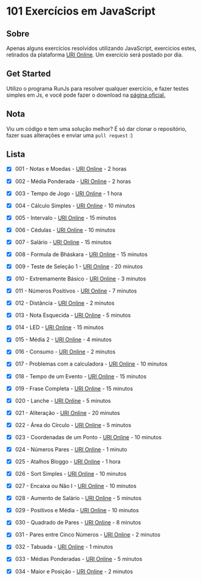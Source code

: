 # 101 Exercícios em JavaScript

## Sobre
Apenas alguns exercícios resolvidos utilizando JavaScript, exercícios estes, retirados da plataforma [URI Online](https://www.urionlinejudge.com.br/). Um exercício será postado por dia.

## Get Started
Utilizo o programa RunJs para resolver qualquer exercício, e fazer testes simples em Js, e você pode fazer o download na [página oficial.](https://runjs.dev/)

## Nota
Viu um código e tem uma solução melhor? É só dar clonar o repositório, fazer suas alterações e enviar uma `pull request` :)

## Lista
- [x] 001 - Notas e Moedas - [URI Online](https://www.urionlinejudge.com.br/judge/pt/problems/view/1021) - 2 horas
- [x] 002 - Média Ponderada - [URI Online](https://www.urionlinejudge.com.br/judge/pt/problems/view/1040) - 2 horas
- [x] 003 - Tempo de Jogo - [URI Online](https://www.urionlinejudge.com.br/judge/pt/problems/view/1047) - 1 hora
- [x] 004 - Cálculo Simples - [URI Online](https://www.urionlinejudge.com.br/judge/pt/problems/view/1010) - 10 minutos
- [x] 005 - Intervalo - [URI Online](https://www.urionlinejudge.com.br/judge/pt/problems/view/1037) - 15 minutos
- [x] 006 - Cédulas - [URI Online](https://www.urionlinejudge.com.br/judge/pt/problems/view/1018) - 10 minutos
- [x] 007 - Salário - [URI Online](https://www.urionlinejudge.com.br/judge/pt/problems/view/1008) - 15 minutos
- [x] 008 - Formula de Bháskara - [URI Online](https://www.urionlinejudge.com.br/judge/pt/problems/view/1036) - 15 minutos
- [x] 009 - Teste de Seleção 1 - [URI Online](https://www.urionlinejudge.com.br/judge/pt/problems/view/1035) - 20 minutos
- [x] 010 - Extremamente Básico - [URI Online](https://www.urionlinejudge.com.br/judge/pt/problems/view/1001) - 3 minutos
- [x] 011 - Números Positivos - [URI Online](https://www.urionlinejudge.com.br/judge/pt/problems/view/1060) - 7 minutos
- [x] 012 - Distância - [URI Online](https://www.urionlinejudge.com.br/judge/pt/problems/view/1016) - 2 minutos
- [x] 013 - Nota Esquecida - [URI Online](https://www.urionlinejudge.com.br/judge/pt/problems/view/3055) - 5 minutos
- [x] 014 - LED - [URI Online](https://www.urionlinejudge.com.br/judge/pt/problems/view/1168) - 15 minutos
- [x] 015 - Média 2 - [URI Online](https://www.urionlinejudge.com.br/judge/pt/problems/view/1006) - 4 minutos
- [x] 016 - Consumo - [URI Online](https://www.urionlinejudge.com.br/judge/pt/problems/view/1014) - 2 minutos
- [x] 017 - Problemas com a calculadora - [URI Online](https://www.urionlinejudge.com.br/judge/pt/problems/view/2694) - 10 minutos
- [x] 018 - Tempo de um Evento - [URI Online](https://www.urionlinejudge.com.br/judge/pt/problems/view/1061) - 15 minutos
- [x] 019 - Frase Completa - [URI Online](https://www.urionlinejudge.com.br/judge/pt/problems/view/1551) - 15 minutos
- [x] 020 - Lanche - [URI Online](https://www.urionlinejudge.com.br/judge/pt/problems/view/1038) - 5 minutos
- [x] 021 - Aliteração - [URI Online](https://www.urionlinejudge.com.br/judge/pt/problems/view/1263) - 20 minutos
- [x] 022 - Área do Círculo - [URI Online](https://www.urionlinejudge.com.br/judge/pt/problems/view/1002) - 5 minutos
- [x] 023 - Coordenadas de um Ponto - [URI Online](https://www.urionlinejudge.com.br/judge/pt/problems/view/1041) - 10 minutos
- [x] 024 - Números Pares - [URI Online](https://www.urionlinejudge.com.br/judge/pt/problems/view/1059) - 1 minuto
- [x] 025 - Atalhos Bloggo - [URI Online](https://www.urionlinejudge.com.br/judge/pt/problems/view/1239) - 1 hora
- [x] 026 - Sort Simples - [URI Online](https://www.urionlinejudge.com.br/judge/pt/problems/view/1042) - 10 minutos
- [x] 027 - Encaixa ou Não I - [URI Online](https://www.urionlinejudge.com.br/judge/pt/problems/view/1240) - 10 minutos
- [x] 028 - Aumento de Salário - [URI Online](https://www.urionlinejudge.com.br/judge/pt/problems/view/1048) - 5 minutos
- [x] 029 - Positivos e Média - [URI Online](https://www.urionlinejudge.com.br/judge/pt/problems/view/1064) - 10 minutos
- [x] 030 - Quadrado de Pares - [URI Online](https://www.urionlinejudge.com.br/judge/pt/problems/view/1073) - 8 minutos
- [x] 031 - Pares entre Cinco Números - [URI Online](https://www.urionlinejudge.com.br/judge/pt/problems/view/1065) - 2 minutos
- [x] 032 - Tabuada - [URI Online](https://www.urionlinejudge.com.br/judge/pt/problems/view/1078) - 1 minutos
- [x] 033 - Médias Ponderadas - [URI Online](https://www.urionlinejudge.com.br/judge/pt/problems/view/1079) - 5 minutos
- [x] 034 - Maior e Posição - [URI Online](https://www.urionlinejudge.com.br/judge/pt/problems/view/1080) - 2 minutos




